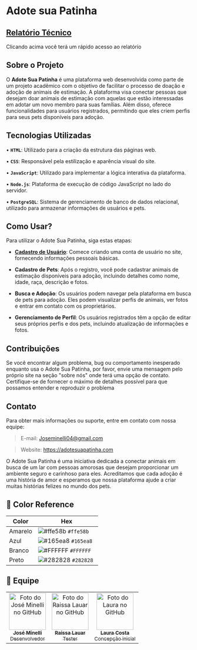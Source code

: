 # Adote sua Patinha

## [**Relatório Técnico**](Relatorio%20Técnico/Relatorio%20Tecnico.md)
Clicando acima você terá um rápido acesso ao relatório

## Sobre o Projeto

O **Adote Sua Patinha** é uma plataforma web desenvolvida como parte de um projeto acadêmico com o objetivo de facilitar o processo de doação e adoção de animais de estimação. A plataforma visa conectar pessoas que desejam doar animais de estimação com aquelas que estão interessadas em adotar um novo membro para suas famílias. Além disso, oferece funcionalidades para usuários registrados, permitindo que eles criem perfis para seus pets disponíveis para adoção.
## Tecnologias Utilizadas

• **`HTML`**: Utilizado para a criação da estrutura das páginas web.
> 
• **`CSS`**: Responsável pela estilização e aparência visual do site.
>
• **`JavaScript`**: Utilizado para implementar a lógica interativa da plataforma.
>
• **`Node.js`**: Plataforma de execução de código JavaScript no lado do servidor.
>
• **`PostgreSQL`**: Sistema de gerenciamento de banco de dados relacional, utilizado para armazenar informações de usuários e pets.

## Como Usar?

Para utilizar o Adote Sua Patinha, siga estas etapas:

- <ins>**Cadastro de Usuário**</ins>: Comece criando uma conta de usuário no site, fornecendo informações pessoais básicas.

- **Cadastro de Pets**: Após o registro, você pode cadastrar animais de estimação disponíveis para adoção, incluindo detalhes como nome, idade, raça, descrição e fotos.

- **Busca e Adoção**: Os usuários podem navegar pela plataforma em busca de pets para adoção. Eles podem visualizar perfis de animais, ver fotos e entrar em contato com os proprietários.

- **Gerenciamento de Perfil**: Os usuários registrados têm a opção de editar seus próprios perfis e dos pets, incluindo atualização de informações e fotos.

## Contribuições

Se você encontrar algum problema, bug ou comportamento inesperado enquanto usa o Adote Sua Patinha, por favor, envie uma mensagem pelo próprio site na seção "sobre nós" onde terá uma opção de contato. Certifique-se de fornecer o máximo de detalhes possível para que possamos entender e reproduzir o problema

## Contato

Para obter mais informações ou suporte, entre em contato com nossa equipe:

> E-mail: Joseminelli04@gmail.com

> Website: https://adotesuapatinha.com

O Adote Sua Patinha é uma iniciativa dedicada a conectar animais em busca de um lar com pessoas amorosas que desejam proporcionar um ambiente seguro e carinhoso para eles. Acreditamos que cada adoção é uma história de amor e esperamos que nossa plataforma ajude a criar muitas histórias felizes no mundo dos pets.

## 🎨 Color Reference

| Color          | Hex                                                                |
| -------------- | ------------------------------------------------------------------ |
| Amarelo          | ![#ffe58b](https://via.placeholder.com/10/FFE58B?text=+) `#ffe58b `|
| Azul      | ![#165ea8](https://via.placeholder.com/10/165EA8?text=+) `#165ea8 `|
| Branco   | ![#FFFFFF](https://via.placeholder.com/10/FFFFFF?text=+) `#FFFFFF` |
| Preto      | ![#282828](https://via.placeholder.com/10/282828?text=+) `#282828` |



<h2>🦄 Equipe</h2>

<table>
  <tr>
    <td align="center">
      <a href="https://github.com/joseminelli">
        <img src="https://avatars.githubusercontent.com/u/54222151" width="100px;" alt="Foto do José Minelli no GitHub"/><br>
        <sub>
          <b>José Minelli</b>
          <br>
          <span> Desenvolvedor </span>
        </sub>
      </a>
    </td>
    <td align="center">
      <a href="https://github.com/RaissaLauarNavarro" >
        <div  style="border-radius: 10px">
        <img src="https://avatars.githubusercontent.com/u/80221591" width="100px;" alt="Foto do Raissa Lauar no GitHub"/><br>
        <sub>
          <b>Raissa Lauar</b>
          <br>
          <span> Tester </span>
        </sub>
        </div>
      </a>
    </td>
    <td align="center">
      <a href="https://github.com/laura3141">
        <img src="https://avatars.githubusercontent.com/u/114376938" width="100px;" alt="Foto do Laura no GitHub"/><br>
        <sub>
          <b>Laura Costa</b>
          <br>
          <span> Concepção inicial </span>
        </sub>
      </a>
    </td>
  </tr>
</table>
